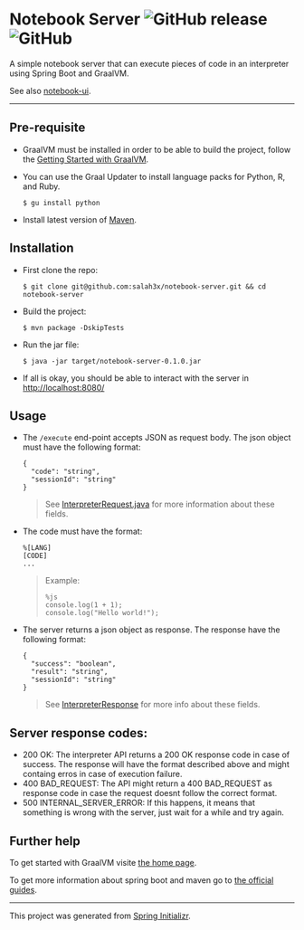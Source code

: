 # Notebook Server ![GitHub release](https://img.shields.io/github/release/salah3x/notebook-server.svg?color=%23f441be) ![GitHub](https://img.shields.io/github/license/salah3x/notebook-server.svg?color=%232196F3)

A simple notebook server that can execute pieces of code in an interpreter using Spring Boot and GraalVM.

See also [notebook-ui](https://github.com/salah3x/notebook-ui).

---

## Pre-requisite

- GraalVM must be installed in order to be able to build the project, follow the [Getting Started with GraalVM](https://www.graalvm.org/docs/getting-started/).
- You can use the Graal Updater to install language packs for Python, R, and Ruby.

  `$ gu install python`

- Install latest version of [Maven](https://maven.apache.org/).

## Installation

- First clone the repo:

  `$ git clone git@github.com:salah3x/notebook-server.git && cd notebook-server`

- Build the project:

  `$ mvn package -DskipTests`

- Run the jar file:

  `$ java -jar target/notebook-server-0.1.0.jar`

- If all is okay, you should be able to interact with the server in [http://localhost:8080/](http://localhost:8080/)

## Usage

- The `/execute` end-point accepts JSON as request body. The json object must have the following format:
  ```
  {
    "code": "string",
    "sessionId": "string"
  }
  ```
  > See [InterpreterRequest.java](https://github.com/salah3x/notebook-server/blob/master/src/main/java/com/github/salah3x/notebookserver/controller/dtos/InterpreterRequest.java) for more information about these fields.
- The code must have the format:
  ```
  %[LANG]
  [CODE]
  ...
  ```
  > Example:
  >
  > ```
  > %js
  > console.log(1 + 1);
  > console.log("Hello world!");
  > ```
- The server returns a json object as response. The response have the following format:

  ```
  {
    "success": "boolean",
    "result": "string",
    "sessionId": "string"
  }
  ```

  > See [InterpreterResponse](https://github.com/salah3x/notebook-server/blob/master/src/main/java/com/github/salah3x/notebookserver/controller/dtos/InterpreterResponse.java) for more info about these fields.

## Server response codes:

- 200 OK: The interpreter API returns a 200 OK response code in case of success. The response will have the format described above and might containg erros in case of execution failure.
- 400 BAD_REQUEST: The API might return a 400 BAD_REQUEST as response code in case the request doesnt follow the correct format.
- 500 INTERNAL_SERVER_ERROR: If this happens, it means that something is wrong with the server, just wait for a while and try again.

## Further help

To get started with GraalVM visite [the home page](https://www.graalvm.org/).

To get more information about spring boot and maven go to [the official guides](https://spring.io/guides/gs/spring-boot/).

---

This project was generated from [Spring Initializr](https://start.spring.io).
